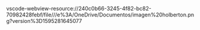 vscode-webview-resource://240c0b66-3245-4f82-bc82-70982428febf/file///e%3A/OneDrive/Documentos/imagen%20holberton.png?version%3D1595281645077
